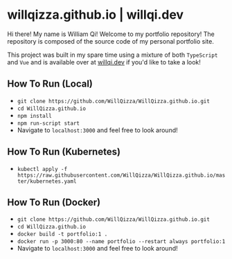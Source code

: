 # willqizza.github.io | willqi.dev

Hi there! My name is William Qi! Welcome to my portfolio repository! The repository is composed of the source code of my personal portfolio site.

This project was built in my spare time using a mixture of both `TypeScript` and `Vue` and is available over at [willqi.dev](https://willqi.dev) if you'd like to take a look!

## How To Run (Local)

- `git clone https://github.com/WillQizza/WillQizza.github.io.git`
- `cd WillQizza.github.io`
- `npm install`
- `npm run-script start`
- Navigate to `localhost:3000` and feel free to look around!

## How To Run (Kubernetes)

- `kubectl apply -f https://raw.githubusercontent.com/WillQizza/WillQizza.github.io/master/kubernetes.yaml`

## How To Run (Docker)

- `git clone https://github.com/WillQizza/WillQizza.github.io.git`
- `cd WillQizza.github.io`
- `docker build -t portfolio:1 .`
- `docker run -p 3000:80 --name portfolio --restart always portfolio:1`
- Navigate to `localhost:3000` and feel free to look around!
